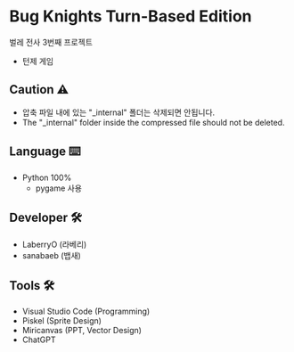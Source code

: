 # Bug Knights Turn-Based Edition

벌레 전사 3번째 프로젝트

- 턴제 게임

## Caution ⚠️
- 압축 파일 내에 있는 "_internal" 폴더는 삭제되면 안됩니다.
- The "_internal" folder inside the compressed file should not be deleted.

## Language ⌨️
- Python 100%
    - pygame 사용

## Developer 🛠️
- LaberryO (라베리)
- sanabaeb (뱁새)

## Tools 🛠️
- Visual Studio Code (Programming)
- Piskel (Sprite Design)
- Miricanvas (PPT, Vector Design)
- ChatGPT